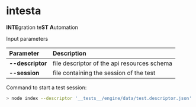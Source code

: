 # intesta

**INTE**gration te**ST** **A**utomation



Input parameters

| Parameter        | Description                                 |
| :--------------- | :------------------------------------------ |
| **--descriptor** | file descriptor of the api resources schema |
| **--session**    | file containing the session of the test     |




Command to start a test session:

```bash
> node index --descriptor '__tests__/engine/data/test.descriptor.json' --session '__tests__/engine/data/test.session.json'
```

